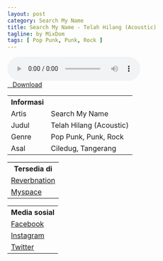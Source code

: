 ```yaml
---
layout: post
category: Search My Name
title: Search My Name - Telah Hilang (Acoustic)
tagline: by MixDom
tags: [ Pop Punk, Punk, Rock ]
---
```


<audio class='js-player' style="--plyr-color-main: #212121;" controls>
<source src="https://drive.google.com/uc?authuser=0&id=1tij_4bzjtUuiFt0aIQ7XWlfCm6V4bFEZ&export=download" type="audio/mp3">
</audio>

<!--more-->

<div class="post-button text-center">
<a class="btn" href="https://drive.google.com/uc?authuser=0&id=1tij_4bzjtUuiFt0aIQ7XWlfCm6V4bFEZ&export=download">
<i class="fa fa-caret-down" aria-hidden="true"></i>&nbsp; &nbsp;Download
</a>
</div>

<table>
<tr>
<th>Informasi</th>
<th></th>
</tr>
<tr>
<td>Artis</td>
<td>Search My Name</td>
</tr>
<tr>
<td>Judul</td>
<td>Telah Hilang (Acoustic)</td>
</tr>
<tr>
<td>Genre</td>
<td>Pop Punk, Punk, Rock</td>
</tr>
<tr>
<td>Asal</td>
<td>Ciledug, Tangerang</td>
</tr>
</table>

<table>
<tr>
<th>Tersedia di</th>
</tr>
<tr>
<td><a href="https://www.reverbnation.com/searchmynamepoppunk" target="_blank">Reverbnation</a></td>
</tr>
<tr>
<td><a href="https://myspace.com/searchmynamepunk" target="_blank">Myspace</a></td>
</tr>
</table>

<table>
<tr>
<th>Media sosial</th>
</tr>
<tr>
<td><a href="https://facebook.com/SearchMyName2008" target="_blank">Facebook</a></td>
</tr>
<tr>
<td><a href="https://www.instagram.com/searchmynamepunk" target="_blank">Instagram</a></td>
</tr>
<tr>
<td><a href="https://twitter.com/SMNtwitt" target="_blank">Twitter</a></td>
</tr>
</table>

